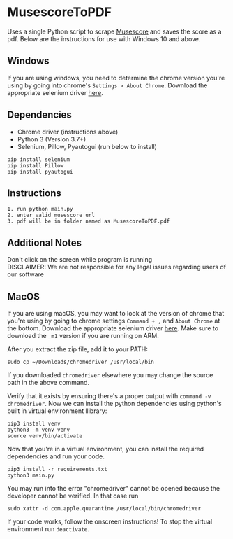 # MusescoreToPDF
Uses a single Python script to scrape [Musescore](https://musescore.com) and saves the score as a pdf. Below are the instructions for use with Windows 10 and above.

## Windows
If you are using windows, you need to determine the chrome version you're using by going into chrome's `Settings > About Chrome`. Download the appropriate selenium driver [here](https://chromedriver.chromium.org/downloads).
## Dependencies

- Chrome driver (instructions above)
- Python 3 (Version 3.7+)
- Selenium, Pillow, Pyautogui (run below to install)
```
pip install selenium
pip install Pillow
pip install pyautogui
```

## Instructions
    1. run python main.py
    2. enter valid musescore url
    3. pdf will be in folder named as MusescoreToPDF.pdf

## Additional Notes
Don't click on the screen while program is running  
DISCLAIMER: We are not responsible for any legal issues regarding users of our software

## MacOS
If you are using macOS, you may want to look at the version of chrome that you're using by going to chrome settings `Command + ,` and `About Chrome` at the bottom. Download the appropriate selenium driver [here](https://chromedriver.chromium.org/downloads). Make sure to download the `_m1` version if you are running on ARM.

After you extract the zip file, add it to your PATH:
```
sudo cp ~/Downloads/chromedriver /usr/local/bin
```

If you downloaded `chromedriver` elsewhere you may change the source path in the above command.

Verify that it exists by ensuring there's a proper output with `command -v chromedriver`. Now we can install the python dependencies using python's built in virtual environment llibrary:
```
pip3 install venv
python3 -m venv venv
source venv/bin/activate
```
Now that you're in a virtual environment, you can install the required dependencies and run your code.
```
pip3 install -r requirements.txt
python3 main.py
```
You may run into the error "chromedriver" cannot be opened because the developer cannot be verified. In that case run
```
sudo xattr -d com.apple.quarantine /usr/local/bin/chromedriver
```

If your code works, follow the onscreen instructions! To stop the virtual environment run `deactivate`.


